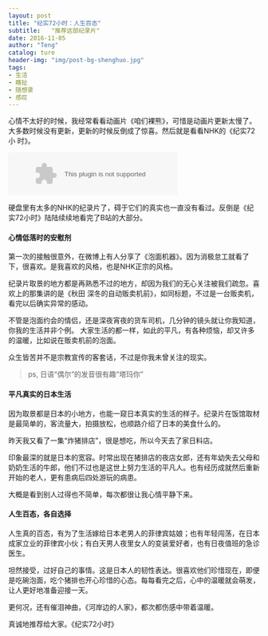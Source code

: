 ```yaml
---
layout: post
title: "纪实72小时：人生百态"
subtitle:   "推荐这部纪录片"
date: 2016-11-05
author: "Teng"
catalog: ture
header-img: "img/post-bg-shenghuo.jpg"
tags:
- 生活
- 瞎扯
- 随想录
- 感叹
---
```




心情不太好的时候，我经常看看动画片《咱们裸熊》，可惜是动画片更新太慢了。大多数时候没有更新，更新的时候反倒成了惊喜。然后就是看看NHK的《纪实72小
时》。

<embed src="http://music.163.com/style/swf/widget.swf?sid=618802&type=2&auto=1&width=320&height=66" width="340" height="86"  allowNetworking="all">

硬盘里有太多的NHK的纪录片了，碍于它们的真实也一直没有看过。反倒是《纪实72小时》陆陆续续地看完了B站的大部分。

#### 心情低落时的安慰剂

第一次的接触很意外，在微博上有人分享了《泡面机器》。因为消极怠工就看了下，很喜欢。是我喜欢的风格，也是NHK正宗的风格。

纪录片取景的地方都是再熟悉不过的地方，却因为我们的无心关注被我们疏忽。喜欢上的那集讲的是《秋田 深冬的自动贩卖机前》，如同标题，不过是一台贩卖机，看完以后确实异常的感动。

不管是泡面约会的情侣，还是深夜宵夜的货车司机，几分钟的镜头就让你我知道，你我的生活并非个例。
大家生活的都一样，如此的平凡，有各种烦恼，却又许多的温暖，比如说在贩卖机前的泡面。

众生皆苦并不是宗教宣传的客套话，不过是你我未曾关注的现实。

> ps, 日语“偶尔”的发音很有趣“塔玛你”

#### 平凡真实的日本生活

因为取景都是日本的小地方，也能一窥日本真实的生活的样子。纪录片在饭馆取材是最简单的，客流量大，拍摄放松，也顺路介绍了日本的美食什么的。

昨天我又看了一集“炸猪排店”，很是想吃，所以今天去了家日料店。

印象最深的就是日本的宽容。时常出现在猪排店的夜店女郎，还有年幼失去父母和奶奶生活的牛郎，他们不过也是这世上努力生活的平凡人。也有经历成就然后重新开始的老人，更有患病后四处游玩的病患。

大概是看到别人过得也不简单，每次都很让我心情平静下来。

#### 人生百态，各自选择

人生真的百态，有为了生活嫁给日本老男人的菲律宾姑娘；也有年轻闯荡，在日本成家立业的菲律宾小伙；有白天男人夜里女人的变装爱好者，也有日夜值班的急诊医生。

坦然接受，过好自己的事情。这是日本人的韧性表达。很喜欢他们珍惜现在，即便是吃碗泡面，吃个猪排也开心珍惜的心态。每每看完之后，心中的温暖就会萌发，让人更好地准备迎接一天。

更何况，还有催泪神曲，《河岸边的人家》，都次都伤感中带着温暖。

真诚地推荐给大家。《纪实72小时》

